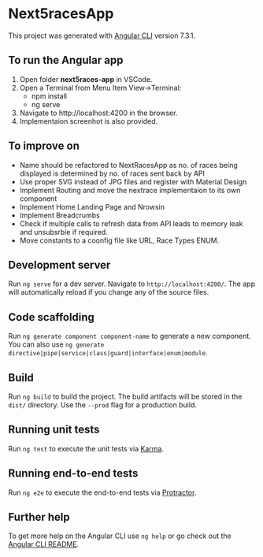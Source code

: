# Next5racesApp

This project was generated with [Angular CLI](https://github.com/angular/angular-cli) version 7.3.1.

## To run the Angular app

1. Open folder **next5races-app** in VSCode.
2. Open a Terminal from Menu Item View->Terminal: 
    *   npm install 
    *   ng serve
3. Navigate to http://localhost:4200 in the browser.
4. Implementaion screenhot is also provided.

## To improve on
* Name should be refactored to NextRacesApp as no. of races being displayed is determined by no. of races sent back by API
* Use proper SVG instead of JPG files and register with Material Design
* Implement Routing and move the nextrace implementaion to its own component
* Implement Home Landing Page and Nrowsin
* Implement Breadcrumbs
* Check if multiple calls to refresh data from API leads to memory leak and unsubsrbie if required.
* Move constants to a coonfig file like URL, Race Types ENUM.

## Development server

Run `ng serve` for a dev server. Navigate to `http://localhost:4200/`. The app will automatically reload if you change any of the source files.

## Code scaffolding

Run `ng generate component component-name` to generate a new component. You can also use `ng generate directive|pipe|service|class|guard|interface|enum|module`.

## Build

Run `ng build` to build the project. The build artifacts will be stored in the `dist/` directory. Use the `--prod` flag for a production build.

## Running unit tests

Run `ng test` to execute the unit tests via [Karma](https://karma-runner.github.io).

## Running end-to-end tests

Run `ng e2e` to execute the end-to-end tests via [Protractor](http://www.protractortest.org/).

## Further help

To get more help on the Angular CLI use `ng help` or go check out the [Angular CLI README](https://github.com/angular/angular-cli/blob/master/README.md).
